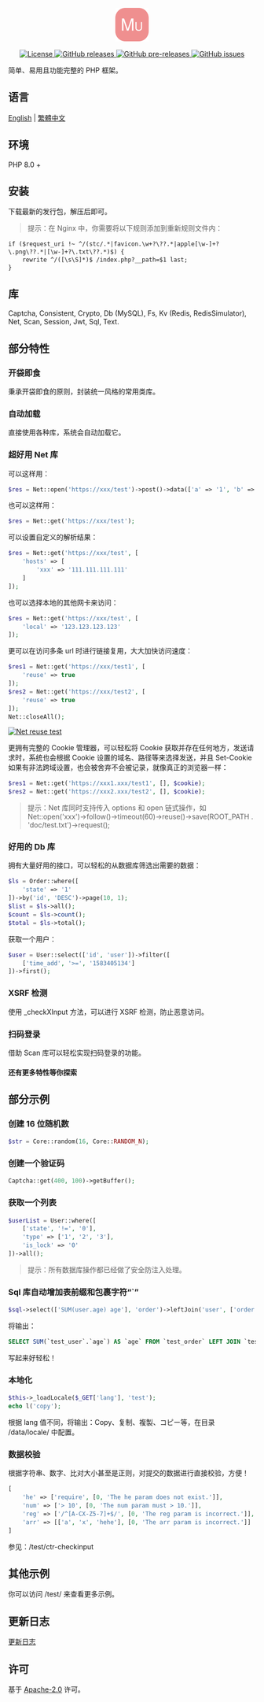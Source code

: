 <p align="center"><img src="./icon.svg" width="68" height="68" alt="Mutton"></p>
<p align="center">
    <a href="https://github.com/maiyun/mutton/blob/master/LICENSE">
        <img alt="License" src="https://img.shields.io/github/license/maiyun/mutton?color=blue" />
    </a>
    <a href="https://github.com/maiyun/mutton/releases">
        <img alt="GitHub releases" src="https://img.shields.io/github/v/release/maiyun/mutton?color=brightgreen&logo=github" />
        <img alt="GitHub pre-releases" src="https://img.shields.io/github/v/release/maiyun/mutton?color=yellow&logo=github&include_prereleases" />
    </a>
    <a href="https://github.com/maiyun/mutton/issues">
        <img alt="GitHub issues" src="https://img.shields.io/github/issues/maiyun/mutton?color=blue&logo=github" />
    </a>
</p>

简单、易用且功能完整的 PHP 框架。

## 语言

[English](../README.md) | [繁體中文](README.tc.md)

## 环境

PHP 8.0 +

## 安装

下载最新的发行包，解压后即可。

> 提示：在 Nginx 中，你需要将以下规则添加到重新规则文件内：

```
if ($request_uri !~ ^/(stc/.*|favicon.\w+?\??.*|apple[\w-]+?\.png\??.*|[\w-]+?\.txt\??.*)$) {
    rewrite ^/([\s\S]*)$ /index.php?__path=$1 last;
}
```

## 库

Captcha, Consistent, Crypto, Db (MySQL), Fs, Kv (Redis, RedisSimulator), Net, Scan, Session, Jwt, Sql, Text.

## 部分特性

### 开袋即食

秉承开袋即食的原则，封装统一风格的常用类库。

### 自动加载

直接使用各种库，系统会自动加载它。

### 超好用 Net 库

可以这样用：

```php
$res = Net::open('https://xxx/test')->post()->data(['a' => '1', 'b' => '2'])->request();
```

也可以这样用：

```php
$res = Net::get('https://xxx/test');
```

可以设置自定义的解析结果：

```php
$res = Net::get('https://xxx/test', [
    'hosts' => [
        'xxx' => '111.111.111.111'
    ]
]);
```

也可以选择本地的其他网卡来访问：

```php
$res = Net::get('https://xxx/test', [
    'local' => '123.123.123.123'
]);
```

更可以在访问多条 url 时进行链接复用，大大加快访问速度：

```php
$res1 = Net::get('https://xxx/test1', [
    'reuse' => true
]);
$res2 = Net::get('https://xxx/test2', [
    'reuse' => true
]);
Net::closeAll();
```

[![Net reuse test](test-net-reuse.png)](test-net-reuse.png)

更拥有完整的 Cookie 管理器，可以轻松将 Cookie 获取并存在任何地方，发送请求时，系统也会根据 Cookie 设置的域名、路径等来选择发送，并且 Set-Cookie 如果有非法跨域设置，也会被舍弃不会被记录，就像真正的浏览器一样：

```php
$res1 = Net::get('https://xxx1.xxx/test1', [], $cookie);
$res2 = Net::get('https://xxx2.xxx/test2', [], $cookie);
```

> 提示：Net 库同时支持传入 options 和 open 链式操作，如 Net::open('xxx')->follow()->timeout(60)->reuse()->save(ROOT_PATH . 'doc/test.txt')->request();

### 好用的 Db 库

拥有大量好用的接口，可以轻松的从数据库筛选出需要的数据：

```php
$ls = Order::where([
    'state' => '1'
])->by('id', 'DESC')->page(10, 1);
$list = $ls->all();
$count = $ls->count();
$total = $ls->total();
```

获取一个用户：

```php
$user = User::select(['id', 'user'])->filter([
    ['time_add', '>=', '1583405134']
])->first();
```

### XSRF 检测

使用 _checkXInput 方法，可以进行 XSRF 检测，防止恶意访问。

### 扫码登录

借助 Scan 库可以轻松实现扫码登录的功能。

#### 还有更多特性等你探索

## 部分示例

### 创建 16 位随机数

```php
$str = Core::random(16, Core::RANDOM_N);
```

### 创建一个验证码

```php
Captcha::get(400, 100)->getBuffer();
```

### 获取一个列表

```php
$userList = User::where([
    ['state', '!=', '0'],
    'type' => ['1', '2', '3'],
    'is_lock' => '0'
])->all();
```

> 提示：所有数据库操作都已经做了安全防注入处理。

### Sql 库自动增加表前缀和包裹字符“`”

```php
$sql->select(['SUM(user.age) age'], 'order')->leftJoin('user', ['order.user_id' => '#user.id']);
```

将输出：

```sql
SELECT SUM(`test_user`.`age`) AS `age` FROM `test_order` LEFT JOIN `test_user` ON `test_order`.`user_id` = `test_user`.`id`
```

写起来好轻松！

### 本地化

```php
$this->_loadLocale($_GET['lang'], 'test');
echo l('copy');
```

根据 lang 值不同，将输出：Copy、复制、複製、コピー等，在目录 /data/locale/ 中配置。

### 数据校验

根据字符串、数字、比对大小甚至是正则，对提交的数据进行直接校验，方便！

```php
[
    'he' => ['require', [0, 'The he param does not exist.']],
    'num' => ['> 10', [0, 'The num param must > 10.']],
    'reg' => ['/^[A-CX-Z5-7]+$/', [0, 'The reg param is incorrect.']],
    'arr' => [['a', 'x', 'hehe'], [0, 'The arr param is incorrect.']]
]
```

参见：/test/ctr-checkinput

## 其他示例

你可以访问 /test/ 来查看更多示例。

## 更新日志

[更新日志](CHANGELOG.sc.md)

## 许可

基于 [Apache-2.0](../LICENSE) 许可。